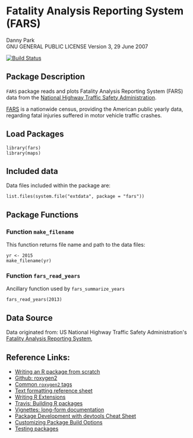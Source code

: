 # Fatality Analysis Reporting System (FARS)

Danny Park   
GNU GENERAL PUBLIC LICENSE Version 3, 29 June 2007   

[![Build Status](https://travis-ci.org/dannyjwpark/FARS.svg?branch=master)](https://app.travis-ci.com/dannyjwpark/FARS.svg?branch=master)


## Package Description

`FARS` package reads and plots Fatality Analysis Reporting System (FARS) data 
from the [National Highway Traffic Safety Administration](https://www.nhtsa.gov/research-data/fatality-analysis-reporting-system-fars).

[FARS](https://en.wikipedia.org/wiki/Fatality_Analysis_Reporting_System) is a nationwide census, providing the American public yearly data, regarding fatal injuries suffered in motor vehicle traffic crashes.


## Load Packages

```{r}
library(fars)
library(maps)
```


## Included data

Data files included within the package are:

```{r}
list.files(system.file("extdata", package = "fars"))
```


## Package Functions

### Function `make_filename`

This function returns file name and path to the data files:

```{r}
yr <- 2015
make_filename(yr)
```

### Function `fars_read_years`

Ancillary function used by `fars_summarize_years`

```{r}
fars_read_years(2013)
```

## Data Source

Data originated from: US National Highway Traffic Safety
Administration's [Fatality Analysis Reporting
System](https://www.nhtsa.gov/research-data/fatality-analysis-reporting-system-fars),


## Reference Links:
* [Writing an R package from scratch](https://hilaryparker.com/2014/04/29/writing-an-r-package-from-scratch/)    
* [Github: roxygen2](https://github.com/klutometis/roxygen#roxygen2)   
* [Common `roxygen2` tags](https://bookdown.org/rdpeng/RProgDA/documentation.html#common-roxygen2-tags)
* [Text formatting reference sheet](https://cran.r-project.org/web/packages/roxygen2/vignettes/formatting.html)
* [Writing R Extensions](https://cran.r-project.org/doc/manuals/R-exts.html#Creating-R-packages)
* [Travis: Building R packages](https://docs.travis-ci.com/user/languages/r/)
* [Vignettes: long-form documentation](http://r-pkgs.had.co.nz/vignettes.html)
* [Package Development with devtools Cheat Sheet](https://www.rstudio.com/wp-content/uploads/2015/03/devtools-cheatsheet.pdf)
* [Customizing Package Build Options](https://support.rstudio.com/hc/en-us/articles/200486518-Customizing-Package-Build-Options)
* [Testing packages](http://r-pkgs.had.co.nz/tests.html)
